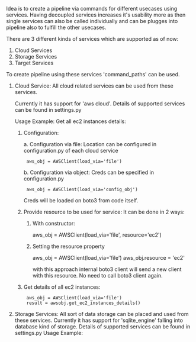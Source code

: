 Idea is to create a pipeline via commands for different usecases using services. Having decoupled services increases it's usability more as then single services can also be called individually and can be plugges into pipeline also to fulfill the other usecases. 

There are 3 different kinds of services which are supported as of now:

1. Cloud Services
2. Storage Services
3. Target Services

To create pipeline using these services 'command_paths' can be used.


1. Cloud Service: All cloud related services can be used from these services.

      Currently it has support for 'aws cloud'. Details of supported services can be found in settings.py

      Usage Example: Get all ec2 instances details:

      1. Configuration:

          a. Configuration via file: Location can be configured in configuration.py of each cloud service

              aws_obj = AWSClient(load_via='file')

          b. Configuration via object: Creds can be specified in configuration.py

              aws_obj = AWSClient(load_via='config_obj')

          Creds will be loaded on boto3 from code itself.


      2. Provide resource to be used for service: It can be done in 2 ways:
          1. With constructor:

              aws_obj = AWSClient(load_via='file', resource='ec2')

          2. Setting the resource property

              aws_obj = AWSClient(load_via='file')
              aws_obj.resource = 'ec2'

              with this approach internal boto3 client will send a new client with this resource. No need to call boto3 client again.


      3. Get details of all ec2 instances:

              aws_obj = AWSClient(load_via='file')
              result = awsobj.get_ec2_instances_details()


2. Storage Services: All sort of data storage can be placed and used from these services.
                     Currently it has support for 'sqlite_engine' falling into database kind of storage. Details of supported services can be found in settings.py
                     Usage Example: 

                                   

